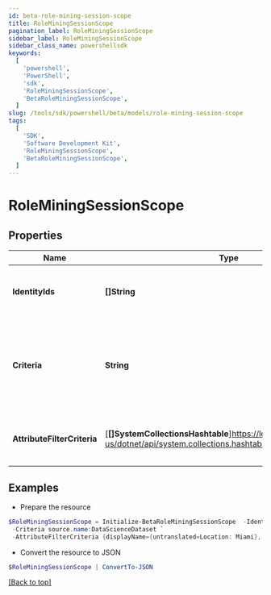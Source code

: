```yaml
---
id: beta-role-mining-session-scope
title: RoleMiningSessionScope
pagination_label: RoleMiningSessionScope
sidebar_label: RoleMiningSessionScope
sidebar_class_name: powershellsdk
keywords:
  [
    'powershell',
    'PowerShell',
    'sdk',
    'RoleMiningSessionScope',
    'BetaRoleMiningSessionScope',
  ]
slug: /tools/sdk/powershell/beta/models/role-mining-session-scope
tags:
  [
    'SDK',
    'Software Development Kit',
    'RoleMiningSessionScope',
    'BetaRoleMiningSessionScope',
  ]
---
```


# RoleMiningSessionScope

## Properties

| Name | Type | Description | Notes |
| --- | --- | --- | --- |
| **IdentityIds** | **[]String** | The list of identities for this role mining session. | [optional] |
| **Criteria** | **String** | The ""search"" criteria that produces the list of identities for this role mining session. | [optional] |
| **AttributeFilterCriteria** | [**[]SystemCollectionsHashtable**]https://learn.microsoft.com/en-us/dotnet/api/system.collections.hashtable?view=net-9.0 | The filter criteria for this role mining session. | [optional] |

## Examples

- Prepare the resource

```powershell
$RoleMiningSessionScope = Initialize-BetaRoleMiningSessionScope  -IdentityIds [2c918090761a5aac0176215c46a62d58, 2c918090761a5aac01722015c46a62d42] `
 -Criteria source.name:DataScienceDataset `
 -AttributeFilterCriteria {displayName={untranslated=Location: Miami}, ariaLabel={untranslated=Location: Miami}, data={displayName={translateKey=IDN.IDENTITY_ATTRIBUTES.LOCATION}, name=location, operator=EQUALS, values=[Miami]}}
```

- Convert the resource to JSON

```powershell
$RoleMiningSessionScope | ConvertTo-JSON
```

[[Back to top]](#)
